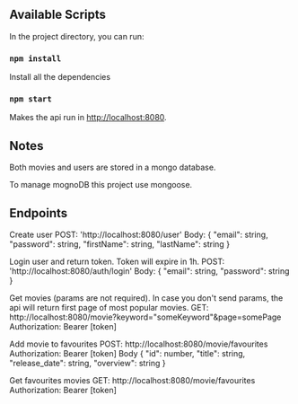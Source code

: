 ## Available Scripts

In the project directory, you can run:

### `npm install`

Install all the dependencies

### `npm start`

Makes the api run in [http://localhost:8080](http://localhost:8080).

## Notes

Both movies and users are stored in a mongo database.

To manage mognoDB this project use mongoose.

## Endpoints

Create user
POST: 'http://localhost:8080/user'
Body: {
        "email": string,
        "password": string,
        "firstName": string,
        "lastName": string
    }

Login user and return token. Token will expire in 1h.
POST: 'http://localhost:8080/auth/login'
Body: {
        "email": string,
        "password": string
    }

Get movies (params are not required). In case you don't send params, the api will return first page of most popular movies.
GET: http://localhost:8080/movie?keyword="someKeyword"&page=somePage
Authorization: Bearer [token]

Add movie to favourites
POST: http://localhost:8080/movie/favourites
Authorization: Bearer [token]
Body {
    "id": number,
    "title": string,
    "release_date": string,
    "overview": string
}

Get favourites movies
GET: http://localhost:8080/movie/favourites
Authorization: Bearer [token]